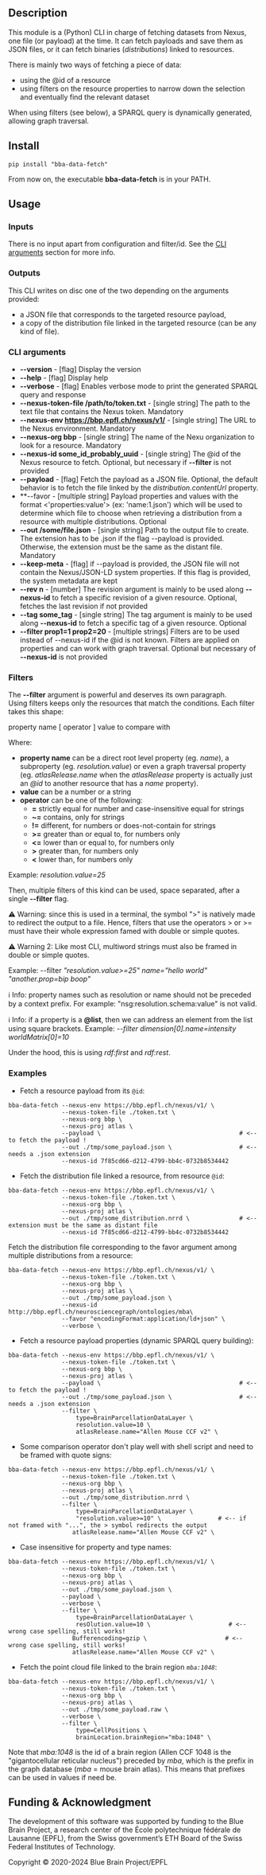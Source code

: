 ## Description
This module is a (Python) CLI in charge of fetching datasets from Nexus, one file (or 
payload) at the time. It can fetch payloads and save them as JSON files, or it can fetch 
binaries (_distributions_) linked to resources.

There is mainly two ways of fetching a piece of data:
- using the @id of a resource
- using filters on the resource properties to narrow down the selection and eventually 
find the relevant dataset

When using filters (see below), a SPARQL query is dynamically generated, allowing graph 
traversal.

## Install
```
pip install "bba-data-fetch"
```
From now on, the executable **bba-data-fetch** is in your PATH.

## Usage
### Inputs
There is no input apart from configuration and filter/id. See the [CLI arguments](#cli-arguments)
section for more info.

### Outputs
This CLI writes on disc one of the two depending on the arguments provided:
- a JSON file that corresponds to the targeted resource payload,
- a copy of the distribution file linked in the targeted resource (can be any kind of file).

### CLI arguments
- **--version** - [flag] Display the version
- **--help** - [flag] Display help
- **--verbose** - [flag] Enables verbose mode to print the generated SPARQL query and response
- **--nexus-token-file /path/to/token.txt** - [single string] The path to the text file that contains the Nexus token. Mandatory
- **--nexus-env https://bbp.epfl.ch/nexus/v1/** - [single string] The URL to the Nexus environment. Mandatory
- **--nexus-org bbp** - [single string] The name of the Nexu organization to look for a resource. Mandatory
- **--nexus-id some_id_probably_uuid** - [single string] The @id of the Nexus resource to fetch. Optional, but necessary if **--filter** is not provided
- **--payload** - [flag] Fetch the payload as a JSON file. Optional, the default behavior is to fetch the file linked by the _distribution.contentUrl_ property.
- **--favor - [multiple string] Payload properties and values with the format <'properties:value'> (ex: 'name:1.json') which will be used to determine which file to choose when retrieving a distribution from a resource with multiple distributions. Optional
- **--out /some/file.json** - [single string] Path to the output file to create. The extension has to be .json if the flag --payload is provided. Otherwise, the extension must be the same as the distant file. Mandatory
- **--keep-meta** - [flag] if --payload is provided, the JSON file will not contain the Nexus/JSON-LD system properties. If this flag is provided, the system metadata are kept
- **--rev n** - [number] The revision argument is mainly to be used along **--nexus-id** to fetch a specific revision of a given resource. Optional, fetches the last revision if not provided
- **--tag some_tag** - [single string] The tag argument is mainly to be used along **--nexus-id** to fetch a specific tag of a given resource. Optional
- **--filter prop1=1 prop2=20** - [multiple strings] Filters are to be used instead of --nexus-id if the @id is not known. Filters are applied on properties and can work with graph traversal. Optional but necessary of **--nexus-id** is not provided

### Filters
The **--filter** argument is powerful and deserves its own paragraph.  
Using filters keeps only the resources that match the conditions. Each filter takes this
shape:

property name [ operator ] value to compare with

Where:
- **property name** can be a direct root level property (eg. _name_), a subproperty (eg. _resolution.value_) or even a graph traversal property (eg. _atlasRelease.name_ when the _atlasRelease_ property is actually just an _@id_ to another resource that has a _name_ property).
- **value** can be a number or a string
- **operator** can be one of the following:
  - **=** strictly equal for number and case-insensitive equal for strings
  - **~=** contains, only for strings
  - **!=** different, for numbers or does-not-contain for strings
  - **>=** greater than or equal to, for numbers only
  - **<=** lower than or equal to, for numbers only
  - **>** greater than, for numbers only
  - **<** lower than, for numbers only

Example: _resolution.value=25_

Then, multiple filters of this kind can be used, space separated, after a single **--filter** flag.

⚠️ Warning: since this is used in a terminal, the symbol ">" is natively made to redirect the output to a file. Hence, filters that use the operators > or >= must have their whole expression famed with double or simple quotes.

⚠️ Warning 2: Like most CLI, multiword strings must also be framed in double or simple quotes.

Example: --filter _"resolution.value>=25" name="hello world" "another.prop=bip boop"_

ℹ️ Info: property names such as resolution or name should not be preceded by a context prefix. For example: "nsg:resolution.schema:value" is not valid.

ℹ️ Info: if a property is a **@list**, then we can address an element from the list using square brackets. Example: _--filter dimension[0].name=intensity worldMatrix[0]=10_

Under the hood, this is using _rdf:first_ and _rdf:rest_.

### Examples
- Fetch a resource payload from its `@id`:
```
bba-data-fetch --nexus-env https://bbp.epfl.ch/nexus/v1/ \
               --nexus-token-file ./token.txt \
               --nexus-org bbp \
               --nexus-proj atlas \
               --payload \                                       # <-- to fetch the payload !
               --out ./tmp/some_payload.json \                   # <-- needs a .json extension
               --nexus-id 7f85cd66-d212-4799-bb4c-0732b8534442
```

- Fetch the distribution file linked a resource, from resource `@id`:
```
bba-data-fetch --nexus-env https://bbp.epfl.ch/nexus/v1/ \
               --nexus-token-file ./token.txt \
               --nexus-org bbp \
               --nexus-proj atlas \
               --out ./tmp/some_distribution.nrrd \              # <-- extension must be the same as distant file
               --nexus-id 7f85cd66-d212-4799-bb4c-0732b8534442
```

Fetch the distribution file corresponding to the favor argument among multiple distributions from a resource:
```
bba-data-fetch --nexus-env https://bbp.epfl.ch/nexus/v1/ \
               --nexus-token-file ./token.txt \
               --nexus-org bbp \
               --nexus-proj atlas \
               --out ./tmp/some_payload.json \
               --nexus-id http://bbp.epfl.ch/neurosciencegraph/ontologies/mba\
               --favor "encodingFormat:application/ld+json" \
               --verbose \
```

- Fetch a resource payload properties (dynamic SPARQL query building):
```
bba-data-fetch --nexus-env https://bbp.epfl.ch/nexus/v1/ \
               --nexus-token-file ./token.txt \
               --nexus-org bbp \
               --nexus-proj atlas \
               --payload \                                       # <-- to fetch the payload !
               --out ./tmp/some_payload.json \                   # <-- needs a .json extension
               --filter \
                   type=BrainParcellationDataLayer \
                   resolution.value=10 \
                   atlasRelease.name="Allen Mouse CCF v2" \
```

- Some comparison operator don't play well with shell script and need to be framed with quote signs:
```
bba-data-fetch --nexus-env https://bbp.epfl.ch/nexus/v1/ \
               --nexus-token-file ./token.txt \
               --nexus-org bbp \
               --nexus-proj atlas \
               --out ./tmp/some_distribution.nrrd \
               --filter \
                   type=BrainParcellationDataLayer \
                   "resolution.value>=10" \                # <-- if not framed with "...", the > symbol redirects the output
                  atlasRelease.name="Allen Mouse CCF v2" \
```

- Case insensitive for property and type names:
```
bba-data-fetch --nexus-env https://bbp.epfl.ch/nexus/v1/ \
               --nexus-token-file ./token.txt \
               --nexus-org bbp \
               --nexus-proj atlas \
               --out ./tmp/some_payload.json \
               --payload \
               --verbose \
               --filter \
                   type=BrainParcellationDataLayer \
                   resOlution.value=10 \                      # <-- wrong case spelling, still works!
                  Bufferencoding=gzip \                      # <-- wrong case spelling, still works!
                  atlasRelease.name="Allen Mouse CCF v2" \
```

- Fetch the point cloud file linked to the brain region _`mba:1048`_:
```
bba-data-fetch --nexus-env https://bbp.epfl.ch/nexus/v1/ \
               --nexus-token-file ./token.txt \
               --nexus-org bbp \
               --nexus-proj atlas \
               --out ./tmp/some_payload.raw \
               --verbose \
               --filter \
                   type=CellPositions \
                   brainLocation.brainRegion="mba:1048" \
```

Note that _mba:1048_ is the id of a brain region (Allen CCF 1048 is the "gigantocellular
reticular nucleus") preceded by _mba_, which is the prefix in the graph database 
(_mba_ = mouse brain atlas). This means that prefixes can be used in values if need be.


## Funding & Acknowledgment
The development of this software was supported by funding to the Blue Brain Project, a 
research center of the École polytechnique fédérale de Lausanne (EPFL), from the Swiss 
government’s ETH Board of the Swiss Federal Institutes of Technology.

Copyright © 2020-2024 Blue Brain Project/EPFL
